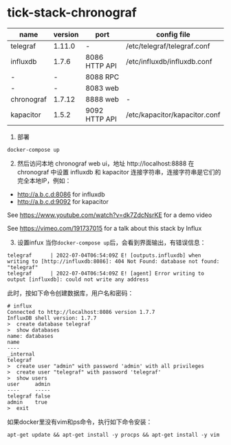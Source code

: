 # tick-stack-chronograf

name|version|port|config file
---|---|---|---|
telegraf|1.11.0|-|/etc/telegraf/telegraf.conf
influxdb|1.7.6|8086 HTTP API|/etc/influxdb/influxdb.conf
-|-|8088 RPC
-|-|8083 web
chronograf|1.7.12|8888 web|-
kapacitor|1.5.2|9092 HTTP API|/etc/kapacitor/kapacitor.conf


1. 部署
```shell script
docker-compose up
```

2. 然后访问本地 chronograf web ui，地址 http://localhost:8888
在 chronograf 中设置 influxdb 和 kapacitor 连接字符串，连接字符串是它们的完全本地IP，例如：
- http://a.b.c.d:8086 for influxdb
- http://a.b.c.d:9092 for kapacitor

See https://www.youtube.com/watch?v=dk7ZdcNsrKE for a demo video

See https://vimeo.com/191737015 for a talk about this stack by Influx 


3. 设置infux
当你`docker-compose up`后，会看到界面输出，有错误信息：
```text
telegraf      | 2022-07-04T06:54:09Z E! [outputs.influxdb] when writing to [http://influxdb:8086]: 404 Not Found: database not found: "telegraf"
telegraf      | 2022-07-04T06:54:09Z E! [agent] Error writing to output [influxdb]: could not write any address
```
此时，按如下命令创建数据库，用户名和密码：
```shell script
# influx
Connected to http://localhost:8086 version 1.7.7
InfluxDB shell version: 1.7.7
>  create database telegraf
>  show databases
name: databases
name
----
_internal
telegraf
>  create user "admin" with password 'admin' with all privileges
>  create user "telegraf" with password 'telegraf'
>  show users
user     admin
----     -----
telegraf false
admin    true
>  exit
```

如果docker里没有vim和ps命令，执行如下命令安装：
```shell script
apt-get update && apt-get install -y procps && apt-get install -y vim
```

